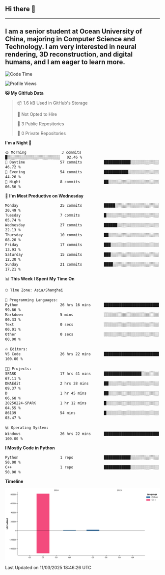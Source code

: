## Hi there 👋
---
I am a senior student at Ocean University of China, majoring in Computer Science and Technology. I am very interested in neural rendering, 3D reconstruction, and digital humans, and I am eager to learn more.
---
<!--START_SECTION:waka-->
![Code Time](http://img.shields.io/badge/Code%20Time-129%20hrs%2016%20mins-blue)

![Profile Views](http://img.shields.io/badge/Profile%20Views-0-blue)

**🐱 My GitHub Data** 

> 📦 1.6 kB Used in GitHub's Storage 
 > 
> 🚫 Not Opted to Hire
 > 
> 📜 3 Public Repositories 
 > 
> 🔑 0 Private Repositories 
 > 
**I'm a Night 🦉** 

```text
🌞 Morning                3 commits           █░░░░░░░░░░░░░░░░░░░░░░░░   02.46 % 
🌆 Daytime                57 commits          ████████████░░░░░░░░░░░░░   46.72 % 
🌃 Evening                54 commits          ███████████░░░░░░░░░░░░░░   44.26 % 
🌙 Night                  8 commits           ██░░░░░░░░░░░░░░░░░░░░░░░   06.56 % 
```
📅 **I'm Most Productive on Wednesday** 

```text
Monday                   25 commits          █████░░░░░░░░░░░░░░░░░░░░   20.49 % 
Tuesday                  7 commits           █░░░░░░░░░░░░░░░░░░░░░░░░   05.74 % 
Wednesday                27 commits          ██████░░░░░░░░░░░░░░░░░░░   22.13 % 
Thursday                 10 commits          ██░░░░░░░░░░░░░░░░░░░░░░░   08.20 % 
Friday                   17 commits          ███░░░░░░░░░░░░░░░░░░░░░░   13.93 % 
Saturday                 15 commits          ███░░░░░░░░░░░░░░░░░░░░░░   12.30 % 
Sunday                   21 commits          ████░░░░░░░░░░░░░░░░░░░░░   17.21 % 
```


📊 **This Week I Spent My Time On** 

```text
🕑︎ Time Zone: Asia/Shanghai

💬 Programming Languages: 
Python                   26 hrs 16 mins      █████████████████████████   99.66 % 
Markdown                 5 mins              ░░░░░░░░░░░░░░░░░░░░░░░░░   00.33 % 
Text                     0 secs              ░░░░░░░░░░░░░░░░░░░░░░░░░   00.01 % 
Other                    0 secs              ░░░░░░░░░░░░░░░░░░░░░░░░░   00.00 % 

🔥 Editors: 
VS Code                  26 hrs 22 mins      █████████████████████████   100.00 % 

🐱‍💻 Projects: 
SPARK                    17 hrs 41 mins      █████████████████░░░░░░░░   67.11 % 
DNAEdit                  2 hrs 28 mins       ██░░░░░░░░░░░░░░░░░░░░░░░   09.37 % 
D                        1 hr 45 mins        ██░░░░░░░░░░░░░░░░░░░░░░░   06.68 % 
20250224-SPARK           1 hr 12 mins        █░░░░░░░░░░░░░░░░░░░░░░░░   04.55 % 
86139                    54 mins             █░░░░░░░░░░░░░░░░░░░░░░░░   03.47 % 

💻 Operating System: 
Windows                  26 hrs 22 mins      █████████████████████████   100.00 % 
```

**I Mostly Code in Python** 

```text
Python                   1 repo              ████████████░░░░░░░░░░░░░   50.00 % 
C++                      1 repo              ████████████░░░░░░░░░░░░░   50.00 % 
```



**Timeline**

![Lines of Code chart](https://raw.githubusercontent.com/polaris-cyy/polaris-cyy/main/assets/bar_graph.png)


 Last Updated on 11/03/2025 18:46:26 UTC
<!--END_SECTION:waka-->

